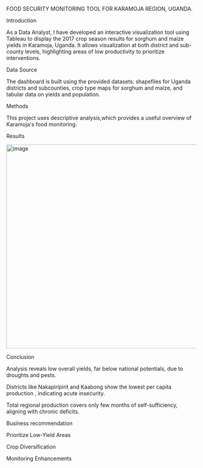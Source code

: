 FOOD SECURITY MONITORING TOOL FOR KARAMOJA REGION, UGANDA.

Introduction

As a Data Analyst, I have developed an interactive visualization tool using Tableau to display the 2017 crop season results for sorghum and maize yields in Karamoja, Uganda. It allows visualization at both district and sub-county levels, highlighting areas of low productivity to prioritize interventions.

Data Source

The dashboard is built using the provided datasets: shapefiles for Uganda districts and subcounties, crop type maps for sorghum and maize, and tabular data on yields and population.

Methods

This project uses descriptive analysis,which provides a useful overview of Karamoja's food monitoring.

Results

<img width="589" height="538" alt="image" src="https://github.com/user-attachments/assets/3634b12e-f204-453c-988a-0825b5605f7e" />


Conclusion

Analysis reveals low overall yields, far below national potentials, due to droughts and pests.

Districts like Nakapiripirit and Kaabong show the lowest per capita production , indicating acute insecurity.

Total regional production covers only few months of self-sufficiency, aligning with chronic deficits.

Business recommendation

Prioritize Low-Yield Areas

Crop Diversification

Monitoring Enhancements
